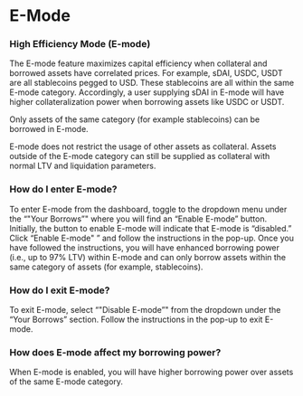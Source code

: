 # E-Mode

### High Efficiency Mode (E-mode)

The E-mode feature maximizes capital efficiency when collateral and borrowed assets have correlated prices. For example, sDAI, USDC, USDT are all stablecoins pegged to USD. These stablecoins are all within the same E-mode category. Accordingly, a user supplying sDAI in E-mode will have higher collateralization power when borrowing assets like USDC or USDT.

Only assets of the same category (for example stablecoins) can be borrowed in E-mode.

E-mode does not restrict the usage of other assets as collateral. Assets outside of the E-mode category can still be supplied as collateral with normal LTV and liquidation parameters.

### How do I enter E-mode?

To enter E-mode from the dashboard, toggle to the dropdown menu under the “"Your Borrows”" where you will find an “Enable E-mode” button. Initially, the button to enable E-mode will indicate that E-mode is “disabled.” Click “Enable E-mode" ” and follow the instructions in the pop-up. Once you have followed the instructions, you will have enhanced borrowing power (i.e., up to 97% LTV) within E-mode and can only borrow assets within the same category of assets (for example, stablecoins).

### How do I exit E-mode?

To exit E-mode, select “"Disable E-mode”" from the dropdown under the “Your Borrows” section. Follow the instructions in the pop-up to exit E-mode.

### How does E-mode affect my borrowing power?

When E-mode is enabled, you will have higher borrowing power over assets of the same E-mode category.
